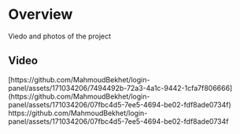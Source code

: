 <h1>Overview</h1>
<P>Viedo and photos of the project</P>

<h2>Video</h2>
[https://github.com/MahmoudBekhet/login-panel/assets/171034206/7494492b-72a3-4a1c-9442-1cfa7f806666](https://github.com/MahmoudBekhet/login-panel/assets/171034206/07fbc4d5-7ee5-4694-be02-fdf8ade0734f)
https://github.com/MahmoudBekhet/login-panel/assets/171034206/07fbc4d5-7ee5-4694-be02-fdf8ade0734f

